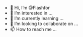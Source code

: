 - 👋 Hi, I’m @Flashfor
- 👀 I’m interested in ...
- 🌱 I’m currently learning ...
- 💞️ I’m looking to collaborate on ...
- 📫 How to reach me ...

<!---
Flashfor/Flashfor is a ✨ special ✨ repository because its `README.md` (this file) appears on your GitHub profile.
You can click the Preview link to take a look at your changes.
--->
